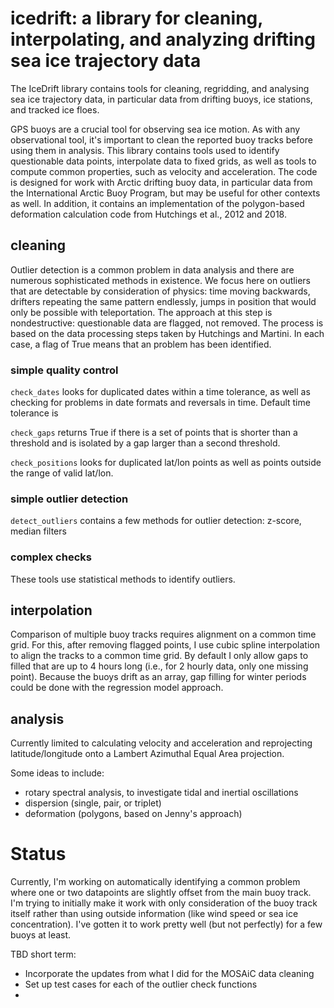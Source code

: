 # icedrift: a library for cleaning, interpolating, and analyzing drifting sea ice trajectory data
The IceDrift library contains tools for cleaning, regridding, and analysing sea ice trajectory data, in particular data from drifting buoys, ice stations, and tracked ice floes.


GPS buoys are a crucial tool for observing sea ice motion. As with any observational tool, it's important to clean the reported buoy tracks before using them in analysis. This library contains tools used to identify questionable data points, interpolate data to fixed grids, as well as tools to compute common properties, such as velocity and acceleration. The code is designed for work with Arctic drifting buoy data, in particular data from the International Arctic Buoy Program, but may be useful for other contexts as well. In addition, it contains an implementation of the polygon-based deformation calculation code from Hutchings et al., 2012 and 2018.

## cleaning
Outlier detection is a common problem in data analysis and there are numerous sophisticated methods in existence. We focus here on outliers that are detectable by consideration of physics: time moving backwards, drifters repeating the same pattern endlessly, jumps in position that would only be possible with teleportation. The approach at this step is nondestructive: questionable data are flagged, not removed. The process is based on the data processing steps taken by Hutchings and Martini. In each case, a flag of True means that an problem has been identified.

### simple quality control
`check_dates` looks for duplicated dates within a time tolerance, as well as checking for problems in date formats and reversals in time. Default time tolerance is 

`check_gaps` returns True if there is a set of points that is shorter than a threshold and is isolated by a gap larger than a second threshold.

`check_positions` looks for duplicated lat/lon points as well as points outside the range of valid lat/lon.

### simple outlier detection
`detect_outliers` contains a few methods for outlier detection: z-score, median filters


### complex checks
These tools use statistical methods to identify outliers.


## interpolation
Comparison of multiple buoy tracks requires alignment on a common time grid. For this, after removing flagged points, I use cubic spline interpolation to align the tracks to a common time grid. By default I only allow gaps to filled that are up to 4 hours long (i.e., for 2 hourly data, only one missing point). Because the buoys drift as an array, gap filling for winter periods could be done with the regression model approach.

## analysis
Currently limited to calculating velocity and acceleration and reprojecting latitude/longitude onto a Lambert Azimuthal Equal Area projection.

Some ideas to include:
- rotary spectral analysis, to investigate tidal and inertial oscillations  
- dispersion (single, pair, or triplet)  
- deformation (polygons, based on Jenny's approach)

# Status
Currently, I'm working on automatically identifying a common problem where one or two datapoints are slightly offset from the main buoy track. I'm trying to initially make it work with only consideration of the buoy track itself rather than using outside information (like wind speed or sea ice concentration). I've gotten it to work pretty well (but not perfectly) for a few buoys at least. 

TBD short term:
- Incorporate the updates from what I did for the MOSAiC data cleaning 
- Set up test cases for each of the outlier check functions
- 